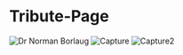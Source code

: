# Tribute-Page
![Dr Norman Borlaug](https://user-images.githubusercontent.com/33378835/164890893-b6bdec57-8f93-459b-b0f1-b5959c36b2c8.PNG)
![Capture](https://user-images.githubusercontent.com/33378835/164890922-26916814-6032-49c9-a6d4-864781ebd01a.PNG)
![Capture2](https://user-images.githubusercontent.com/33378835/164890928-941cf683-1028-40e0-b2e0-0fccbb75fc73.PNG)
